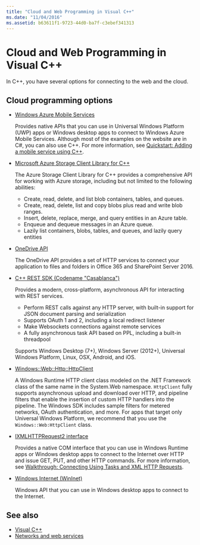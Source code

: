 ```yaml
---
title: "Cloud and Web Programming in Visual C++"
ms.date: "11/04/2016"
ms.assetid: b63611f1-9723-44d0-ba7f-c3ebef341313
---
```

# Cloud and Web Programming in Visual C++

In C++, you have several options for connecting to the web and the cloud.

## Cloud programming options

- [Windows Azure Mobile Services](http://www.windowsazure.com/develop/mobile/)

  Provides native APIs that you can use in Universal Windows Platform (UWP) apps or Windows desktop apps to connect to Windows Azure Mobile Services. Although most of the examples on the website are in C#, you can also use C++. For more information, see [Quickstart: Adding a mobile service using C++](https://msdn.microsoft.com/library/windows/apps/dn263181.aspx).

- [Microsoft Azure Storage Client Library for C++](https://blogs.msdn.microsoft.com/windowsazurestorage/2015/04/29/microsoft-azure-storage-client-library-for-c-v1-0-0-general-availability/)

  The Azure Storage Client Library for C++ provides a comprehensive API for working with Azure storage, including but not limited to the following abilities:

  - Create, read, delete, and list blob containers, tables, and queues.
  - Create, read, delete, list and copy blobs plus read and write blob ranges.
  - Insert, delete, replace, merge, and query entities in an Azure table.
  - Enqueue and dequeue messages in an Azure queue.
  - Lazily list containers, blobs, tables, and queues, and lazily query entities

- [OneDrive API](https://dev.onedrive.com/README.htm)

  The OneDrive API provides a set of HTTP services to connect your application to files and folders in Office 365 and SharePoint Server 2016.

- [C++ REST SDK (Codename "Casablanca")](https://github.com/Microsoft/cpprestsdk)

  Provides a modern, cross-platform, asynchronous API for interacting with REST services.

  - Perform REST calls against any HTTP server, with built-in support for JSON document parsing and serialization
  - Supports OAuth 1 and 2, including a local redirect listener
  - Make Websockets connections against remote services
  - A fully asynchronous task API based on PPL, including a built-in threadpool

  Supports Windows Desktop (7+), Windows Server (2012+), Universal Windows Platform, Linux, OSX, Android, and iOS.

- [Windows::Web::Http::HttpClient](https://msdn.microsoft.com/library/windows/apps/windows.web.http.httpclient.aspx)

  A Windows Runtime HTTP client class modeled on the .NET Framework class of the same name in the System.Web namespace. `HttpClient` fully supports asynchronous upload and download over HTTP, and pipeline filters that enable the insertion of custom HTTP handlers into the pipeline. The Windows SDK includes sample filters for metered networks, OAuth authentication, and more. For apps that target only Universal Windows Platform, we recommend that you use the `Windows::Web:HttpClient` class.

- [IXMLHTTPRequest2 interface](/windows/desktop/api/msxml6/nn-msxml6-ixmlhttprequest2)

  Provides a native COM interface that you can use in Windows Runtime apps or Windows desktop apps to connect to the Internet over HTTP and issue GET, PUT, and other HTTP commands. For more information, see [Walkthrough: Connecting Using Tasks and XML HTTP Requests](../parallel/concrt/walkthrough-connecting-using-tasks-and-xml-http-requests.md).

- [Windows Internet (WinInet)](/windows/desktop/WinInet/portal)

  Windows API that you can use in Windows desktop apps to connect to the Internet.

## See also

- [Visual C++](../visual-cpp-in-visual-studio.md)
- [Networks and web services](/windows/uwp/networking/)
